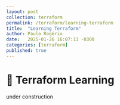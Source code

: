 ```yaml
---
layout: post
collection: terraform
permalink: /terraform/learning-terraform
title:  "Learning Terraform"
author: Paulo Rogério
date:   2025-01-26 16:07:13 -0300
categories: [terraform]
published: true
---
```


# 🚀 Terraform Learning

under construction